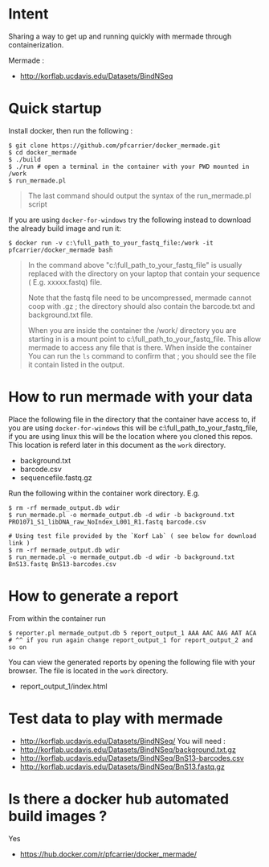 # Intent

Sharing a way to get up and running quickly with mermade through containerization.

Mermade :
* http://korflab.ucdavis.edu/Datasets/BindNSeq

# Quick startup
Install docker, then run the following :
  ```
  $ git clone https://github.com/pfcarrier/docker_mermade.git
  $ cd docker_mermade
  $ ./build
  $ ./run # open a terminal in the container with your PWD mounted in /work
  $ run_mermade.pl
  ```
> The last command should output the syntax of the run_mermade.pl script

If you are using `docker-for-windows` try the following instead to download the
already build image and run it:
  ```
  $ docker run -v c:\full_path_to_your_fastq_file:/work -it pfcarrier/docker_mermade bash
  ```

> In the command above "c:\full_path_to_your_fastq_file" is usually replaced with
> the directory on your laptop that contain your sequence ( E.g. xxxxx.fastq) file.
>
> Note that the fastq file need to be uncompressed, mermade cannot coop
> with .gz ; the directory should also contain the barcode.txt and background.txt
> file.
>
> When you are inside the container the /work/ directory you are starting in
> is a mount point to c:\full_path_to_your_fastq_file.  This allow mermade to
> access any file that is there.  When inside the container You can run the `ls`
> command to confirm that ; you should see the file it contain listed in the
> output.

# How to run mermade with your data
Place the following file in the directory that the container have access to, if
you are using `docker-for-windows` this will be c:\full_path_to_your_fastq_file,
if you are using linux this will be the location where you cloned this repos. This
location is referd later in this document as the `work` directory.
* background.txt
* barcode.csv
* sequencefile.fastq.gz

Run the following within the container work directory. E.g.
  ```
  $ rm -rf mermade_output.db wdir
  $ run_mermade.pl -o mermade_output.db -d wdir -b background.txt PRO1071_S1_libDNA_raw_NoIndex_L001_R1.fastq barcode.csv

  # Using test file provided by the `Korf Lab` ( see below for download link )
  $ rm -rf mermade_output.db wdir
  $ run_mermade.pl -o mermade_output.db -d wdir -b background.txt BnS13.fastq BnS13-barcodes.csv
  ```

# How to generate a report
From within the container run
  ```
  $ reporter.pl mermade_output.db 5 report_output_1 AAA AAC AAG AAT ACA
  # ^^ if you run again change report_output_1 for report_output_2 and so on
  ```

You can view the generated reports by opening the following file with your browser.
The file is located in the `work` directory.
* report_output_1/index.html

# Test data to play with mermade
* http://korflab.ucdavis.edu/Datasets/BindNSeq/
You will need :
* http://korflab.ucdavis.edu/Datasets/BindNSeq/background.txt.gz
* http://korflab.ucdavis.edu/Datasets/BindNSeq/BnS13-barcodes.csv
* http://korflab.ucdavis.edu/Datasets/BindNSeq/BnS13.fastq.gz

# Is there a docker hub automated build images ?
Yes
* https://hub.docker.com/r/pfcarrier/docker_mermade/

